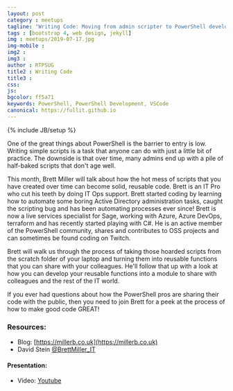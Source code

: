```yaml
---
layout: post
category : meetups
tagline: "Writing Code: Moving from admin scripter to PowerShell developer"
tags : [bootstrap 4, web design, jekyll]
img : meetups/2019-07-17.jpg
img-mobile : 
img2 : 
img3 : 
author : RTPSUG
title2 : Writing Code
title3 : 
css: 
js: 
bgcolor: ff5a71
keywords: PowerShell, PowerShell Development, VSCode
canonical: https://fullit.github.io
---
```

{% include JB/setup %}

One of the great things about PowerShell is the barrier to entry is low. Writing simple scripts is a task that anyone can do with just a little bit of practice. The downside is that over time, many admins end up with a pile of half-baked scripts that don't age well.

<!--more-->

This month, Brett Miller will talk about how the hot mess of scripts that you have created over time can become solid, reusable code. Brett is an IT Pro who cut his teeth by doing IT Ops support. Brett started coding by learning how to automate some boring Active Directory administration tasks, caught the scripting bug and has been automating processes ever since! Brett is now a live services specialist for Sage, working with Azure, Azure DevOps, terraform and has recently started playing with C#. He is an active member of the PowerShell community, shares and contributes to OSS projects and can sometimes be found coding on Twitch.

Brett will walk us through the process of taking those hoarded scripts from the scratch folder of your laptop and turning them into reusable functions that you can share with your colleagues. He'll follow that up with a look at how you can develop your reusable functions into a module to share with colleagues and the rest of the IT world.

If you ever had questions about how the PowerShell pros are sharing their code with the public, then you need to join Brett for a peek at the process of how to make good code GREAT!

### Resources:
- Blog: [https://millerb.co.uk](https://millerb.co.uk)
- David Stein [@BrettMiller_IT](https://twitter.com/BrettMiller_IT)

#### Presentation:
- Video: [Youtube](https://www.youtube.com/watch?v=mdVesigkE4I)
